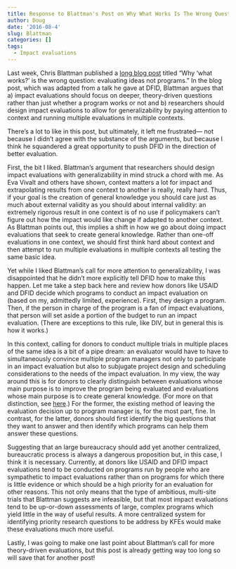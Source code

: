 ```yaml
---
title: Response to Blattman's Post on Why What Works Is The Wrong Question
author: Doug
date: '2016-08-4'
slug: Blattman
categories: []
tags:
  - Impact evaluations
---
```



Last week, Chris Blattman published a [long blog post](http://chrisblattman.com/2016/07/19/14411/) titled “Why ‘what works?’ is the wrong question: evaluating ideas not programs.”  In the blog post, which was adapted from a talk he gave at DFID, Blattman argues that a) impact evaluations should focus on deeper, theory-driven questions rather than just whether a program works or not and b) researchers should design impact evaluations to allow for generalizability by paying attention to context and running multiple evaluations in multiple contexts.  

There’s a lot to like in this post, but ultimately, it left me frustrated— not because I didn’t agree with the substance of the arguments, but because I think he squandered a great opportunity to push DFID in the direction of better evaluation.  

First, the bit I liked. Blattman’s argument that researchers should design impact evaluations with generalizability in mind struck a chord with me.  As Eva Vivalt and others have shown, context matters a lot for impact and extrapolating results from one context to another is really, really hard.  Thus, if your goal is the creation of general knowledge you should care just as much about external validity as you should about internal validity: an extremely rigorous result in one context is of no use if policymakers can’t figure out how the impact would like change if adapted to another context.  As Blattman points out, this implies a shift in how we go about doing impact evaluations that seek to create general knowledge.  Rather than one-off evaluations in one context, we should first think hard about context and then attempt to run multiple evaluations in multiple contexts all testing the same basic idea. 

Yet while I liked Blattman’s call for more attention to generalizability, I was disappointed that he didn’t more explicitly tell DFID how to make this happen.  Let me take a step back here and review how donors like USAID and DFID decide which programs to conduct an impact evaluation on (based on my, admittedly limited, experience).  First, they design a program. Then, if the person in charge of the program is a fan of impact evaluations, that person will set aside a portion of the budget to run an impact evaluation.  (There are exceptions to this rule, like DIV, but in general this is how it works.)  

In this context, calling for donors to conduct multiple trials in multiple places of the same idea is a bit of a pipe dream: an evaluator would have to have to simultaneously convince multiple program managers not only to participate in an impact evaluation but also to subjugate project design and scheduling considerations to the needs of the impact evaluation.  In my view, the way around this is for donors to clearly distinguish between evaluations whose main purpose is to improve the program being evaluated and evaluations whose main purpose is to create general knowledge.  (For more on that distinction, see [here](http://idinsight.org/idinsight-presents-at-3ie-evidence-week-on-the-future-of-impact-evaluation/).)  For the former, the existing method of leaving the evaluation decision up to program manager is, for the most part, fine.  In contrast, for the latter, donors should first identify the big questions that they want to answer and then identify which programs can help them answer these questions.

Suggesting that an large bureaucracy should add yet another centralized, bureaucratic process is always a dangerous proposition but, in this case, I think it is necessary.  Currently, at donors like USAID and DFID  impact evaluations tend to be conducted on programs run by people who are sympathetic to impact evaluations rather than on programs for which there is little evidence or which should be a high priority for an evaluation for other reasons.  This not only means that the type of ambitious, multi-site trials that Blattman suggests are infeasible, but that most impact evaluations tend to be up-or-down assessments of large, complex programs which yield little in the way of useful results.  A more centralized system for identifying priority research questions to be address by KFEs would make these evaluations much more useful.  

Lastly, I was going to make one last point about Blattman’s call for more theory-driven evaluations, but this post is already getting way too long so will save that for another post!
